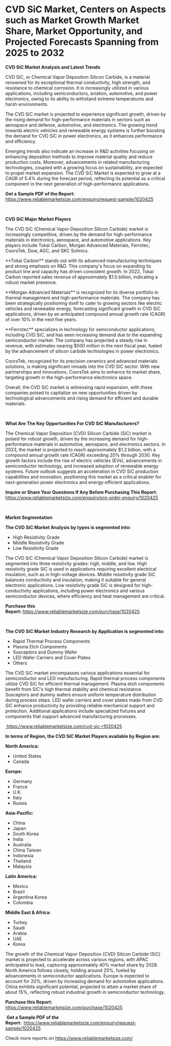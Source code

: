 <p><h1>CVD SiC Market, Centers on Aspects such as Market Growth Market Share, Market Opportunity, and Projected Forecasts Spanning from 2025 to 2032</h1></p><p><strong>CVD SiC Market Analysis and Latest Trends</strong></p>
<p><p>CVD SiC, or Chemical Vapor Deposition Silicon Carbide, is a material renowned for its exceptional thermal conductivity, high strength, and resistance to chemical corrosion. It is increasingly utilized in various applications, including semiconductors, aviation, automotive, and power electronics, owing to its ability to withstand extreme temperatures and harsh environments.</p><p>The CVD SiC market is projected to experience significant growth, driven by the rising demand for high-performance materials in sectors such as aerospace and defense, automotive, and electronics. The growing trend towards electric vehicles and renewable energy systems is further boosting the demand for CVD SiC in power electronics, as it enhances performance and efficiency. </p><p>Emerging trends also indicate an increase in R&D activities focusing on enhancing deposition methods to improve material quality and reduce production costs. Moreover, advancements in related manufacturing technologies, coupled with a growing focus on sustainability, are expected to propel market expansion. The CVD SiC Market is expected to grow at a CAGR of 5.4% during the forecast period, reflecting its potential as a critical component in the next generation of high-performance applications.</p></p>
<p><strong>Get a Sample PDF of the Report:&nbsp;</strong> <a href="https://www.reliablemarketsize.com/enquiry/request-sample/1020425?utm_campaign=3199&utm_medium=2&utm_source=Github&utm_content=ia&utm_term=02042025&utm_id=cvd-sic">https://www.reliablemarketsize.com/enquiry/request-sample/1020425</a></p>
<p>&nbsp;</p>
<p><strong>CVD SiC Major Market Players</strong></p>
<p><p>The CVD SiC (Chemical Vapor Deposition Silicon Carbide) market is increasingly competitive, driven by the demand for high-performance materials in electronics, aerospace, and automotive applications. Key players include Tokai Carbon, Morgan Advanced Materials, Ferrotec, CoorsTek, Dow, AGC, and SKC Solmics.</p><p>**Tokai Carbon** stands out with its advanced manufacturing techniques and strong emphasis on R&D. This company's focus on expanding its product line and capacity has driven consistent growth. In 2022, Tokai Carbon reported sales revenue of approximately $1.5 billion, indicating a robust market presence.</p><p>**Morgan Advanced Materials** is recognized for its diverse portfolio in thermal management and high-performance materials. The company has been strategically positioning itself to cater to growing sectors like electric vehicles and renewable energy, forecasting significant growth in CVD SiC applications, driven by an anticipated compound annual growth rate (CAGR) of over 10% in the next five years.</p><p>**Ferrotec** specializes in technology for semiconductor applications, including CVD SiC, and has seen increasing demand due to the expanding semiconductor market. The company has projected a steady rise in revenue, with estimates nearing $500 million in the next fiscal year, fueled by the advancement of silicon carbide technologies in power electronics.</p><p>CoorsTek, recognized for its precision ceramics and advanced materials solutions, is making significant inroads into the CVD SiC sector. With new partnerships and innovations, CoorsTek aims to enhance its market share, targeting growth in the high-performance electronics space.</p><p>Overall, the CVD SiC market is witnessing rapid expansion, with these companies poised to capitalize on new opportunities driven by technological advancements and rising demand for efficient and durable materials.</p></p>
<p>&nbsp;</p>
<p><strong>What Are The Key Opportunities For CVD SiC Manufacturers?</strong></p>
<p><p>The Chemical Vapor Deposition (CVD) Silicon Carbide (SiC) market is poised for robust growth, driven by the increasing demand for high-performance materials in automotive, aerospace, and electronics sectors. In 2023, the market is projected to reach approximately $1.2 billion, with a compound annual growth rate (CAGR) exceeding 20% through 2030. Key growth factors include the rise of electric vehicles (EVs), advancements in semiconductor technology, and increased adoption of renewable energy systems. Future outlook suggests an acceleration in CVD SiC production capabilities and innovation, positioning this market as a critical enabler for next-generation power electronics and energy-efficient applications.</p></p>
<p><strong>Inquire or Share Your Questions If Any Before Purchasing This Report:</strong> <a href="https://www.reliablemarketsize.com/enquiry/pre-order-enquiry/1020425?utm_campaign=3199&utm_medium=2&utm_source=Github&utm_content=ia&utm_term=02042025&utm_id=cvd-sic">https://www.reliablemarketsize.com/enquiry/pre-order-enquiry/1020425</a></p>
<p>&nbsp;</p>
<p><strong>Market Segmentation</strong></p>
<p><strong>The CVD SiC Market Analysis by types is segmented into:</strong></p>
<p><ul><li>High Resistivity Grade</li><li>Middle Resistivity Grade</li><li>Low Resistivity Grade</li></ul></p>
<p><p>The CVD SiC (Chemical Vapor Deposition Silicon Carbide) market is segmented into three resistivity grades: high, middle, and low. High resistivity grade SiC is used in applications requiring excellent electrical insulation, such as in high-voltage devices. Middle resistivity grade SiC balances conductivity and insulation, making it suitable for general electronic applications. Low resistivity grade SiC is designed for high-conductivity applications, including power electronics and various semiconductor devices, where efficiency and heat management are critical.</p></p>
<p><strong>Purchase this Report:&nbsp;</strong><a href="https://www.reliablemarketsize.com/purchase/1020425?utm_campaign=3199&utm_medium=2&utm_source=Github&utm_content=ia&utm_term=02042025&utm_id=cvd-sic">https://www.reliablemarketsize.com/purchase/1020425</a></p>
<p>&nbsp;</p>
<p><strong>The CVD SiC Market Industry Research by Application is segmented into:</strong></p>
<p><ul><li>Rapid Thermal Process Components</li><li>Plasma Etch Components</li><li>Susceptors and Dummy Wafer</li><li>LED Wafer Carriers and Cover Plates</li><li>Others</li></ul></p>
<p><p>The CVD SiC market encompasses various applications essential for semiconductor and LED manufacturing. Rapid thermal process components utilize CVD SiC for efficient thermal management. Plasma etch components benefit from SiC's high thermal stability and chemical resistance. Susceptors and dummy wafers ensure uniform temperature distribution during process steps. LED wafer carriers and cover plates made from CVD SiC enhance productivity by providing reliable mechanical support and protection. Additional applications include specialized fixtures and components that support advanced manufacturing processes.</p></p>
<p><a href="https://www.reliablemarketsize.com/cvd-sic-r1020425?utm_campaign=3199&utm_medium=2&utm_source=Github&utm_content=ia&utm_term=02042025&utm_id=cvd-sic">&nbsp;https://www.reliablemarketsize.com/cvd-sic-r1020425</a></p>
<p><strong>In terms of Region, the CVD SiC Market Players available by Region are:</strong></p>
<p>
    <p> <strong> North America: </strong>
        <ul>
            <li>United States</li>
            <li>Canada</li>
        </ul>
        </p> 
    <p> <strong> Europe: </strong>
        <ul>
            <li>Germany</li>
            <li>France</li>
            <li>U.K.</li>
            <li>Italy</li>
            <li>Russia</li>
        </ul>
        </p> 
    <p> <strong> Asia-Pacific: </strong>
        <ul>
            <li>China</li>
            <li>Japan</li>
            <li>South Korea</li>
            <li>India</li>
            <li>Australia</li>
            <li>China Taiwan</li>
            <li>Indonesia</li>
            <li>Thailand</li>
            <li>Malaysia</li>
        </ul>
        </p> 
    <p> <strong> Latin America: </strong>
        <ul>
            <li>Mexico</li>
            <li>Brazil</li>
            <li>Argentina Korea</li>
            <li>Colombia</li>
        </ul>
        </p> 
    <p> <strong> Middle East & Africa: </strong>
        <ul>
            <li>Turkey</li>
            <li>Saudi</li>
            <li>Arabia</li>
            <li>UAE</li>
            <li>Korea</li>
        </ul>
    </p>
    </p>
<p><p>The growth of the Chemical Vapor Deposition (CVD) Silicon Carbide (SiC) market is projected to accelerate across various regions, with APAC anticipated to lead, capturing approximately 40% market share by 2028. North America follows closely, holding around 25%, fueled by advancements in semiconductor applications. Europe is expected to account for 20%, driven by increasing demand for automotive applications. China exhibits significant potential, projected to attain a market share of about 15%, reflecting robust industrial growth in semiconductor technology.</p></p>
<p><strong>Purchase this Report: </strong><a href="https://www.reliablemarketsize.com/purchase/1020425?utm_campaign=3199&utm_medium=2&utm_source=Github&utm_content=ia&utm_term=02042025&utm_id=cvd-sic">https://www.reliablemarketsize.com/purchase/1020425</a></p>
<p>&nbsp;<strong>Get a Sample PDF of the Report:&nbsp;&nbsp;</strong><a href="https://www.reliablemarketsize.com/enquiry/request-sample/1020425?utm_campaign=3199&utm_medium=2&utm_source=Github&utm_content=ia&utm_term=02042025&utm_id=cvd-sic">https://www.reliablemarketsize.com/enquiry/request-sample/1020425</a></p>
<p><strong></strong></p>
<p>Check more reports on <a href="https://www.reliablemarketsize.com/?utm_campaign=3199&utm_medium=2&utm_source=Github&utm_content=ia&utm_term=02042025&utm_id=cvd-sic">https://www.reliablemarketsize.com/</a></p>